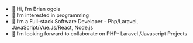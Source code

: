 - 👋 Hi, I’m Brian ogola
- 👀 I’m interested in programming 
- 🌱 I’m a Full-stack Software Developer - Php/Laravel, JavaScript/Vue.Js/React, Node.js
- 💞️ I’m looking forward to collaborate on PHP- Laravel /Javascript Projects  
 
